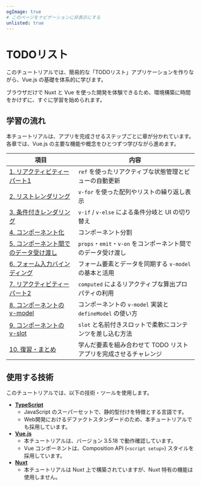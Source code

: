 ```yaml
---
ogImage: true
# このページをナビゲーションに非表示にする
unlisted: true
---
```


# TODOリスト

このチュートリアルでは、簡易的な「TODOリスト」アプリケーションを作りながら、Vue.js の基礎を体系的に学びます。

ブラウザだけで Nuxt と Vue を使った開発を体験できるため、環境構築に時間をかけずに、すぐに学習を始められます。

## 学習の流れ

本チュートリアルは、アプリを完成させるステップごとに章が分かれています。
各章では、Vue.js の主要な機能や概念をひとつずつ学びながら進めます。

| 項目                                                                  |  内容                                                             |
| --------------------------------------------------------------------- | ---------------------------------------------------------------------- |
| [1. リアクティビティー パート1](todo-list/reactivity-1)              | `ref` を使ったリアクティブな状態管理とビューの自動更新               |
| [2. リストレンダリング](todo-list/list-rendering)                     | `v-for` を使った配列やリストの繰り返し表示                            |
| [3. 条件付きレンダリング](todo-list/conditional)                      | `v-if` / `v-else` による条件分岐と UI の切り替え                      |
| [4. コンポーネント化](todo-list/componentization-1)                  | コンポーネント分割             |
| [5. コンポーネント間でのデータ受け渡し](todo-list/componentization-2)           | `props`・`emit`・`v-on` をコンポーネント間でのデータ受け渡し            |
| [6. フォーム入力バインディング](todo-list/v-model)                    | フォーム要素とデータを同期する `v-model` の基本と活用                 |
| [7. リアクティビティー パート2](todo-list/reactivity-2)              | `computed` によるリアクティブな算出プロパティの利用           |
| [8. コンポーネントの v-model](todo-list/componentization-3)     | コンポーネントの `v-model` 実装と `defineModel` の使い方        |
| [9. コンポーネントの v-slot](todo-list/9-1.v-slot)                 | `slot` と名前付きスロットで柔軟にコンテンツを差し込む方法             |
| [10. 復習・まとめ](todo-list/9-2.todo-app-goal)                                 | 学んだ要素を組み合わせて TODO リストアプリを完成させるチャレンジ     |

## 使用する技術

このチュートリアルでは、以下の技術・ツールを使用します。

- [**TypeScript**](https://www.typescriptlang.org/)
  - JavaScript のスーパーセットで、静的型付けを特徴とする言語です。
  - Web開発におけるデファクトスタンダードのため、本チュートリアルでも採用しています。
- [**Vue.js**](https://ja.vuejs.org/)
  - 本チュートリアルは、バージョン 3.5.18 で動作確認しています。
  - Vue コンポーネントは、Composition API (`<script setup>`) スタイルを採用しています。
- [**Nuxt**](https://nuxt.com/)
  - 本チュートリアルは Nuxt 上で構築されていますが、Nuxt 特有の機能は使用しません。
